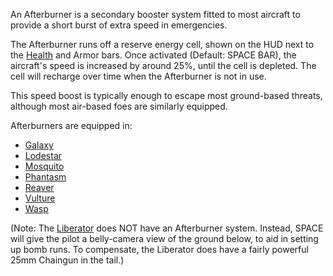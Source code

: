 An Afterburner is a secondary booster system fitted to most aircraft to provide
a short burst of extra speed in emergencies.

The Afterburner runs off a reserve energy cell, shown on the HUD next to the
[Health](Health.md) and Armor bars. Once activated (Default: SPACE BAR), the
aircraft's speed is increased by around 25%, until the cell is depleted. The
cell will recharge over time when the Afterburner is not in use.

This speed boost is typically enough to escape most ground-based threats,
although most air-based foes are similarly equipped.

Afterburners are equipped in:

- [Galaxy](../vehicles/Galaxy.md)
- [Lodestar](../vehicles/Lodestar.md)
- [Mosquito](../vehicles/Mosquito.md)
- [Phantasm](../vehicles/Phantasm.md)
- [Reaver](../vehicles/Reaver.md)
- [Vulture](../vehicles/Vulture.md)
- [Wasp](../vehicles/Wasp.md)

(Note: The [Liberator](../vehicles/Liberator.md) does NOT have an Afterburner
system. Instead, SPACE will give the pilot a belly-camera view of the ground
below, to aid in setting up bomb runs. To compensate, the Liberator does have a
fairly powerful 25mm Chaingun in the tail.)
